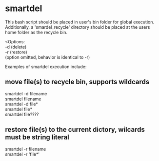 smartdel
========

This bash script should be placed in user's bin folder for global execution. <br>
Additionally, a 'smardel_recycle' directory should be placed at the users home folder as the recycle bin. <br>

<Options: <br> 
-d (delete) <br>
-r (restore) <br>
(option omitted, behavior is identical to -r) <br>

Examples of smartdel execution include: 

<h2>move file(s) to recycle bin, supports wildcards</h2> 
smartdel -d filename <br>
smartdel filename <br>
smartdel -d file* <br>
smartdel file* <br>
smartdel file???? <br>

<h2>restore file(s) to the current dictory, wilcards must be string literal</h2> 
smartdel -r filename <br>
smartdel -r 'file*' <br>


